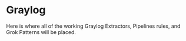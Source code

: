 # Graylog
Here is where all of the working Graylog Extractors, Pipelines rules, and Grok Patterns will be placed. 
